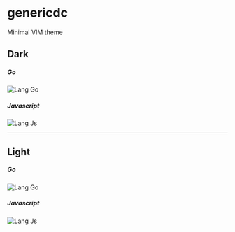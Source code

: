 # genericdc

Minimal VIM theme

## Dark

##### Go

![Lang Go](https://raw.github.com/nowk/genericdc/master/screenshot-go.png)


##### Javascript

![Lang Js](https://raw.github.com/nowk/genericdc/master/screenshot-js.png)


---

## Light

##### Go

![Lang Go](https://raw.github.com/nowk/genericdc/master/screenshot-go-light.png)


##### Javascript

![Lang Js](https://raw.github.com/nowk/genericdc/master/screenshot-js-light.png)
